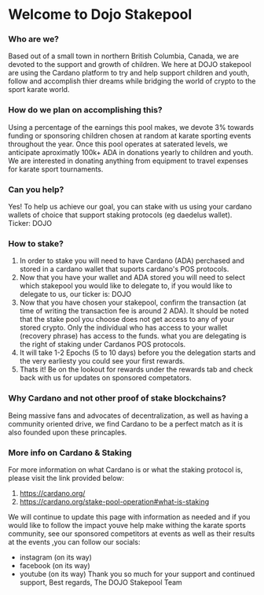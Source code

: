 
# Welcome to Dojo Stakepool

### Who are we?
Based out of a small town in northern British Columbia, Canada, we are devoted to the support and growth of children. We here at DOJO stakepool are using the Cardano platform to try and help support children and youth, follow and accomplish thier dreams while bridging the world of crypto to the sport karate world.

### How do we plan on accomplishing this?
Using a percentage of the earnings this pool makes, we devote 3% towards funding or sponsoring children chosen at random at karate sporting events throughout the year. Once this pool operates at saterated levels, we anticipate aproximatly 100k+ ADA in donations yearly to children and youth. We are interested in donating anything from equipment to travel expenses for karate sport tournaments.

### Can you help?
Yes! To help us achieve our goal, you can stake with us using your cardano wallets of choice that support staking protocols (eg daedelus wallet).
Ticker: DOJO

### How to stake?
  1. In order to stake you will need to have Cardano (ADA) perchased and stored in a cardano wallet that suports cardano's POS protocols. 
  2. Now that you have your wallet and ADA stored you will need to select which stakepool you would like to delegate to, if you would like to delegate to us, our ticker        is: DOJO
  3. Now that you have chosen your stakepool, confirm the transaction (at time of writing the transaction fee is around 2 ADA). It should be noted that the stake pool you choose does not get access to any of your stored crypto. Only the individual who has access to your wallet (recovery phrase) has access to the funds. what you are delegating is the right of staking under Cardanos POS protocols.
  4. It will take 1-2 Epochs (5 to 10 days) before you the delegation starts and the very earliesty you could see your first rewards.
  5.  Thats it! Be on the lookout for rewards under the rewards tab and check back with us for updates on sponsored competators.

### Why Cardano and not other proof of stake blockchains?
Being massive fans and advocates of decentralization, as well as having a community oriented drive, we find Cardano to be a perfect match as it is also founded upon these princaples.

### More info on Cardano & Staking
For more information on what Cardano is or what the staking protocol is, please visit the link provided below:
1. <https://cardano.org/>
2. <https://cardano.org/stake-pool-operation#what-is-staking>

We will continue to update this page with information as needed and if you would like to follow the impact youve help make withing the karate sports community, see our sponsored competitors at events as well as their results at the events ,you can follow our socials:
- instagram (on its way)
- facebook (on its way)
- youtube (on its way)
Thank you so much for your support and continued support,
Best regards,
The DOJO Stakepool Team




